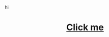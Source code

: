 <html>
  <p>hi
  </p>
  <center><h1><a href="https://www.youtube.com/">Click me</a></h1></center>
  </html>
